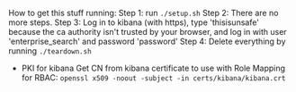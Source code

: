 How to get this stuff running:
Step 1: run `./setup.sh`
Step 2: There are no more steps.
Step 3: Log in to kibana (with https), type 'thisisunsafe' because the ca authority isn't trusted by your browser, and log in with user 'enterprise_search' and password 'password'
Step 4: Delete everything by running `./teardown.sh`


* PKI for kibana
Get CN from kibana certificate to use with Role Mapping for RBAC:
`openssl x509 -noout -subject -in certs/kibana/kibana.crt`
